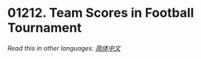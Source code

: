 # 01212. Team Scores in Football Tournament

  _Read this in other languages:_
    [_简体中文_](README.zh-CN.md)

